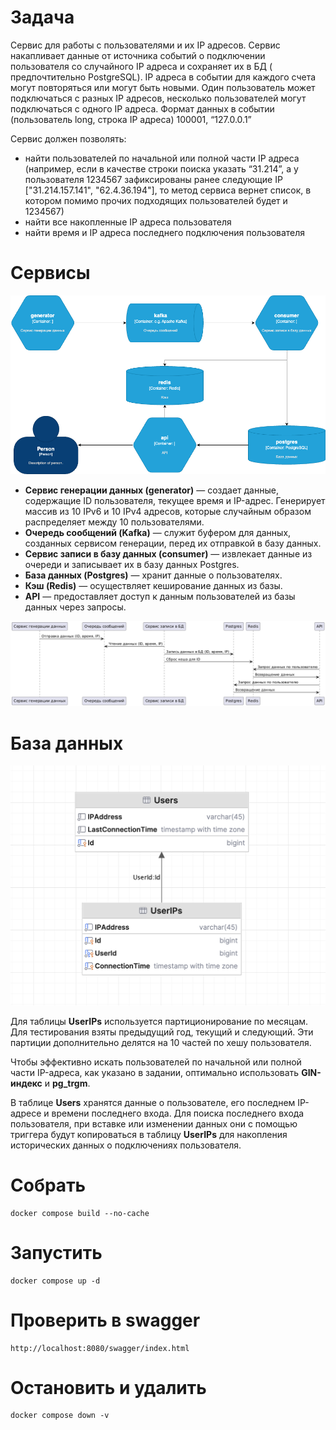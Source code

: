 # Задача

Сервис для работы с пользователями и их IP адресов.
Сервис накапливает данные от источника событий о подключении пользователя со случайного IP адреса и сохраняет их в БД (
предпочтительно PostgreSQL). IP адреса в событии для каждого счета могут повторяться или могут быть новыми. Один
пользователь может подключаться с разных IP адресов, несколько пользователей могут подключаться с одного IP адреса.
Формат данных в событии (пользователь long, строка IP адреса) 100001, “127.0.0.1”

Сервис должен позволять:

- найти пользователей по начальной или полной части IP адреса (например, если в качестве строки поиска указать “31.214”,
  а у пользователя 1234567 зафиксированы ранее следующие IP ["31.214.157.141", "62.4.36.194"], то метод сервиса вернет
  список, в котором помимо прочих подходящих пользователей будет и 1234567)
- найти все накопленные IP адреса пользователя
- найти время и IP адреса последнего подключения пользователя

# Сервисы

![](docs/img1.png)

- **Сервис генерации данных (generator)** — создает данные, содержащие ID пользователя, текущее время и IP-адрес. Генерирует массив из 10 IPv6 и 10 IPv4 адресов, которые случайным образом распределяет между 10 пользователями.
- **Очередь сообщений (Kafka)** — служит буфером для данных, созданных сервисом генерации, перед их отправкой в базу данных.
- **Сервис записи в базу данных (consumer)** — извлекает данные из очереди и записывает их в базу данных Postgres.
- **База данных (Postgres)** — хранит данные о пользователях.
- **Кэш (Redis)** — осуществляет кеширование данных из базы.
- **API** — предоставляет доступ к данным пользователей из базы данных через запросы.

![](docs/img2.png)

# База данных

![](docs/img3.png)

Для таблицы **UserIPs** используется партиционирование по месяцам. Для тестирования взяты предыдущий год, текущий и следующий. Эти партиции дополнительно делятся на 10 частей по хешу пользователя.

Чтобы эффективно искать пользователей по начальной или полной части IP-адреса, как указано в задании, оптимально использовать **GIN-индекс** и **pg_trgm**.

В таблице **Users** хранятся данные о пользователе, его последнем IP-адресе и времени последнего входа. Для поиска последнего входа пользователя, при вставке или изменении данных они с помощью триггера будут копироваться в таблицу **UserIPs** для накопления исторических данных о подключениях пользователя.

# Собрать

```
docker compose build --no-cache
```

# Запустить

```
docker compose up -d
```

# Проверить в swagger

```
http://localhost:8080/swagger/index.html
```

# Остановить и удалить

```
docker compose down -v
```